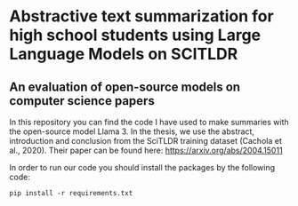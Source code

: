 # Abstractive text summarization for high school students using Large Language Models on SCITLDR
## An evaluation of open-source models on computer science papers

In this repository you can find the code I have used to make summaries with the open-source model Llama 3. 
In the thesis, we use the abstract, introduction and conclusion from the SciTLDR training dataset (Cachola et al., 2020).
Their paper can be found here: https://arxiv.org/abs/2004.15011 

In order to run our code you should install the packages by the following code:
```
pip install -r requirements.txt
```


